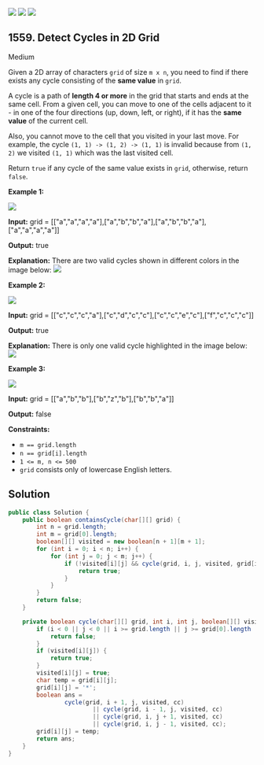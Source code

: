 [![](https://img.shields.io/github/stars/javadev/LeetCode-in-Java?label=Stars&style=flat-square)](https://github.com/javadev/LeetCode-in-Java)
[![](https://img.shields.io/github/forks/javadev/LeetCode-in-Java?label=Fork%20me%20on%20GitHub%20&style=flat-square)](https://github.com/javadev/LeetCode-in-Java/fork)
[![](https://img.shields.io/badge/-LeetCode%20in%20Kotlin-blue?style=flat-square)](https://github.com/javadev/LeetCode-in-Kotlin)

## 1559\. Detect Cycles in 2D Grid

Medium

Given a 2D array of characters `grid` of size `m x n`, you need to find if there exists any cycle consisting of the **same value** in `grid`.

A cycle is a path of **length 4 or more** in the grid that starts and ends at the same cell. From a given cell, you can move to one of the cells adjacent to it - in one of the four directions (up, down, left, or right), if it has the **same value** of the current cell.

Also, you cannot move to the cell that you visited in your last move. For example, the cycle `(1, 1) -> (1, 2) -> (1, 1)` is invalid because from `(1, 2)` we visited `(1, 1)` which was the last visited cell.

Return `true` if any cycle of the same value exists in `grid`, otherwise, return `false`.

**Example 1:**

**![](https://assets.leetcode.com/uploads/2020/07/15/1.png)**

**Input:** grid = \[\["a","a","a","a"],["a","b","b","a"],["a","b","b","a"],["a","a","a","a"]]

**Output:** true

**Explanation:** There are two valid cycles shown in different colors in the image below: ![](https://assets.leetcode.com/uploads/2020/07/15/11.png)

**Example 2:**

**![](https://assets.leetcode.com/uploads/2020/07/15/22.png)**

**Input:** grid = \[\["c","c","c","a"],["c","d","c","c"],["c","c","e","c"],["f","c","c","c"]]

**Output:** true

**Explanation:** There is only one valid cycle highlighted in the image below: ![](https://assets.leetcode.com/uploads/2020/07/15/2.png)

**Example 3:**

**![](https://assets.leetcode.com/uploads/2020/07/15/3.png)**

**Input:** grid = \[\["a","b","b"],["b","z","b"],["b","b","a"]]

**Output:** false

**Constraints:**

*   `m == grid.length`
*   `n == grid[i].length`
*   `1 <= m, n <= 500`
*   `grid` consists only of lowercase English letters.

## Solution

```java
public class Solution {
    public boolean containsCycle(char[][] grid) {
        int n = grid.length;
        int m = grid[0].length;
        boolean[][] visited = new boolean[n + 1][m + 1];
        for (int i = 0; i < n; i++) {
            for (int j = 0; j < m; j++) {
                if (!visited[i][j] && cycle(grid, i, j, visited, grid[i][j])) {
                    return true;
                }
            }
        }
        return false;
    }

    private boolean cycle(char[][] grid, int i, int j, boolean[][] visited, char cc) {
        if (i < 0 || j < 0 || i >= grid.length || j >= grid[0].length || grid[i][j] != cc) {
            return false;
        }
        if (visited[i][j]) {
            return true;
        }
        visited[i][j] = true;
        char temp = grid[i][j];
        grid[i][j] = '*';
        boolean ans =
                cycle(grid, i + 1, j, visited, cc)
                        || cycle(grid, i - 1, j, visited, cc)
                        || cycle(grid, i, j + 1, visited, cc)
                        || cycle(grid, i, j - 1, visited, cc);
        grid[i][j] = temp;
        return ans;
    }
}
```